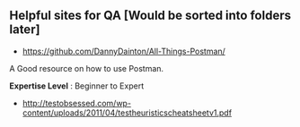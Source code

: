 ## Helpful sites for QA [Would be sorted into folders later]

* https://github.com/DannyDainton/All-Things-Postman/

A Good resource on how to use Postman.

**Expertise Level** : Beginner to Expert

* http://testobsessed.com/wp-content/uploads/2011/04/testheuristicscheatsheetv1.pdf

